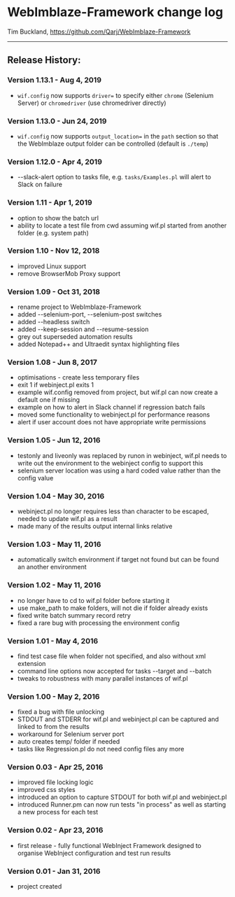 # WebImblaze-Framework change log

Tim Buckland, https://github.com/Qarj/WebImblaze-Framework

---

## Release History:

### Version 1.13.1 - Aug 4, 2019

- `wif.config` now supports `driver=` to specify either `chrome` (Selenium Server) or `chromedriver` (use chromedriver directly)

### Version 1.13.0 - Jun 24, 2019

- `wif.config` now supports `output_location=` in the `path` section so that the WebImblaze output folder can be controlled (default is `./temp`)

### Version 1.12.0 - Apr 4, 2019

- --slack-alert option to tasks file, e.g. `tasks/Examples.pl` will alert to Slack on failure

### Version 1.11 - Apr 1, 2019

- option to show the batch url
- ability to locate a test file from cwd assuming wif.pl started from another folder (e.g. system path)

### Version 1.10 - Nov 12, 2018

- improved Linux support
- remove BrowserMob Proxy support

### Version 1.09 - Oct 31, 2018

- rename project to WebImblaze-Framework
- added --selenium-port, --selenium-post switches
- added --headless switch
- added --keep-session and --resume-session
- grey out superseded automation results
- added Notepad++ and Ultraedit syntax highlighting files

### Version 1.08 - Jun 8, 2017

- optimisations - create less temporary files
- exit 1 if webinject.pl exits 1
- example wif.config removed from project, but wif.pl can now create a default one if missing
- example on how to alert in Slack channel if regression batch fails
- moved some functionality to webinject.pl for performance reasons
- alert if user account does not have appropriate write permissions

### Version 1.05 - Jun 12, 2016

- testonly and liveonly was replaced by runon in webinject, wif.pl needs to write out the environment to the webinject config to support this
- selenium server location was using a hard coded value rather than the config value

### Version 1.04 - May 30, 2016

- webinject.pl no longer requires less than character to be escaped, needed to update wif.pl as a result
- made many of the results output internal links relative

### Version 1.03 - May 11, 2016

- automatically switch environment if target not found but can be found an another environment

### Version 1.02 - May 11, 2016

- no longer have to cd to wif.pl folder before starting it
- use make_path to make folders, will not die if folder already exists
- fixed write batch summary record retry
- fixed a rare bug with processing the environment config

### Version 1.01 - May 4, 2016

- find test case file when folder not specified, and also without xml extension
- command line options now accepted for tasks --target and --batch
- tweaks to robustness with many parallel instances of wif.pl

### Version 1.00 - May 2, 2016

- fixed a bug with file unlocking
- STDOUT and STDERR for wif.pl and webinject.pl can be captured and linked to from the results
- workaround for Selenium server port
- auto creates temp/ folder if needed
- tasks like Regression.pl do not need config files any more

### Version 0.03 - Apr 25, 2016

- improved file locking logic
- improved css styles
- introduced an option to capture STDOUT for both wif.pl and webinject.pl
- introduced Runner.pm can now run tests "in process" as well as starting a new process for each test

### Version 0.02 - Apr 23, 2016

- first release - fully functional WebInject Framework designed to organise WebInject configuration and test run results

### Version 0.01 - Jan 31, 2016

- project created
